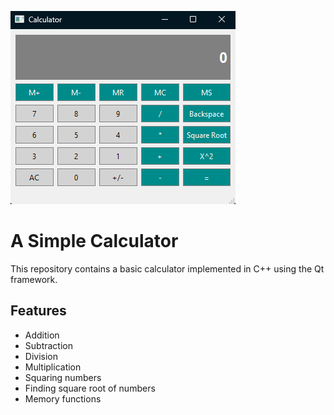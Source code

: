 ![alt text](https://github.com/tculb/Calculator/blob/master/Calculator/CalculatorScreenshot.png?raw=true)

# A Simple Calculator
This repository contains a basic calculator implemented in C++ using the Qt framework.
## Features
  * Addition
  * Subtraction
  * Division
  * Multiplication
  * Squaring numbers
  * Finding square root of numbers
  * Memory functions

